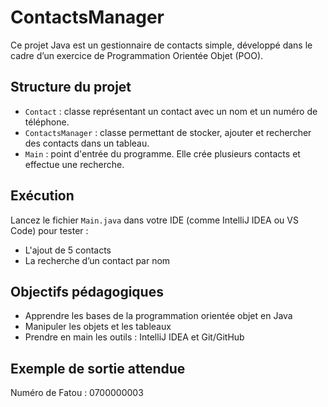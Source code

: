 # ContactsManager

Ce projet Java est un gestionnaire de contacts simple, développé dans le cadre d’un exercice de Programmation Orientée Objet (POO).

## Structure du projet

- `Contact` : classe représentant un contact avec un nom et un numéro de téléphone.
- `ContactsManager` : classe permettant de stocker, ajouter et rechercher des contacts dans un tableau.
- `Main` : point d'entrée du programme. Elle crée plusieurs contacts et effectue une recherche.

## Exécution

Lancez le fichier `Main.java` dans votre IDE (comme IntelliJ IDEA ou VS Code) pour tester :
- L'ajout de 5 contacts
- La recherche d’un contact par nom

## Objectifs pédagogiques

- Apprendre les bases de la programmation orientée objet en Java
- Manipuler les objets et les tableaux
- Prendre en main les outils : IntelliJ IDEA et Git/GitHub

## Exemple de sortie attendue

Numéro de Fatou : 0700000003
